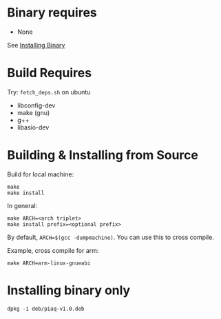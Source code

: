 # Binary requires 

- None

See [Installing Binary](#installing-binary-only)

# Build Requires

Try: `fetch_deps.sh` on ubuntu

- libconfig-dev
- make (gnu)
- g++
- libasio-dev

# Building & Installing from Source

Build for local machine:

```
make
make install
```

In general:

```
make ARCH=<arch triplet> 
make install prefix=<optional prefix>
```
By default, `ARCH=$(gcc -dumpmachine)`. You can use this to cross compile. 

Example, cross compile for arm:

```
make ARCH=arm-linux-gnueabi
```

# Installing binary only

```
dpkg -i deb/piaq-v1.0.deb
```
